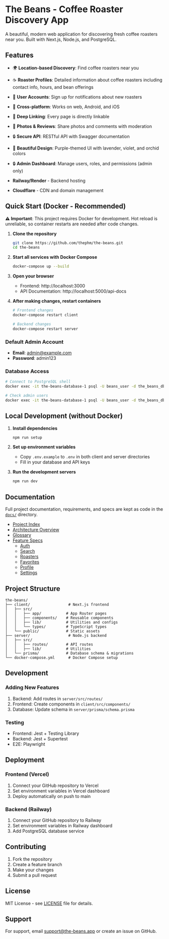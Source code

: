 # The Beans - Coffee Roaster Discovery App

A beautiful, modern web application for discovering fresh coffee roasters near you. Built with Next.js, Node.js, and PostgreSQL.

## Features

- 🌍 **Location-based Discovery**: Find coffee roasters near you
- ☕ **Roaster Profiles**: Detailed information about coffee roasters including contact info, hours, and bean offerings
- 👥 **User Accounts**: Sign up for notifications about new roasters
- 📱 **Cross-platform**: Works on web, Android, and iOS
- 🔗 **Deep Linking**: Every page is directly linkable
- 📸 **Photos & Reviews**: Share photos and comments with moderation

- 🔒 **Secure API**: RESTful API with Swagger documentation
- 💜 **Beautiful Design**: Purple-themed UI with lavender, violet, and orchid colors
- 🔒 **Admin Dashboard**: Manage users, roles, and permissions (admin only)

- **Railway/Render** - Backend hosting
- **Cloudflare** - CDN and domain management

## Quick Start (Docker - Recommended)

**⚠️ Important**: This project requires Docker for development. Hot reload is unreliable, so container restarts are needed after code changes.

1. **Clone the repository**
   ```bash
   git clone https://github.com/thephm/the-beans.git
   cd the-beans
   ```

2. **Start all services with Docker Compose**
   ```bash
   docker-compose up --build
   ```

3. **Open your browser**
   - Frontend: http://localhost:3000
   - API Documentation: http://localhost:5000/api-docs

4. **After making changes, restart containers**
   ```bash
   # Frontend changes
   docker-compose restart client
   
   # Backend changes  
   docker-compose restart server
   ```

### Default Admin Account
- **Email**: admin@example.com
- **Password**: admin123

### Database Access
```bash
# Connect to PostgreSQL shell
docker exec -it the-beans-database-1 psql -U beans_user -d the_beans_db

# Check admin users
docker exec -it the-beans-database-1 psql -U beans_user -d the_beans_db -c "SELECT email, username, role FROM users WHERE role = 'admin';"
```

## Local Development (without Docker)

1. **Install dependencies**
   ```bash
   npm run setup
   ```

2. **Set up environment variables**
   - Copy `.env.example` to `.env` in both client and server directories
   - Fill in your database and API keys

3. **Run the development servers**
   ```bash
   npm run dev
   ```


## Documentation

Full project documentation, requirements, and specs are kept as code in the [`docs/`](./docs/) directory.

- [Project Index](./docs/index.md)
- [Architecture Overview](./docs/architecture.md)
- [Glossary](./docs/glossary.md)
- [Feature Specs](./docs/)
   - [Auth](./docs/auth/overview.md)
   - [Search](./docs/search/overview.md)
   - [Roasters](./docs/roasters/overview.md)
   - [Favorites](./docs/favorites/overview.md)
   - [Profile](./docs/profile/overview.md)
   - [Settings](./docs/settings/overview.md)

## Project Structure

```
the-beans/
├── client/                 # Next.js frontend
│   ├── src/
│   │   ├── app/           # App Router pages
│   │   ├── components/    # Reusable components
│   │   ├── lib/           # Utilities and configs
│   │   └── types/         # TypeScript types
│   └── public/            # Static assets
├── server/                 # Node.js backend
│   ├── src/
│   │   ├── routes/        # API routes
│   │   ├── lib/           # Utilities
│   └── prisma/            # Database schema & migrations
└── docker-compose.yml      # Docker Compose setup
```

## Development

### Adding New Features
1. Backend: Add routes in `server/src/routes/`
2. Frontend: Create components in `client/src/components/`
3. Database: Update schema in `server/prisma/schema.prisma`

### Testing
- Frontend: Jest + Testing Library
- Backend: Jest + Supertest
- E2E: Playwright

## Deployment

### Frontend (Vercel)
1. Connect your GitHub repository to Vercel
2. Set environment variables in Vercel dashboard
3. Deploy automatically on push to main

### Backend (Railway)
1. Connect your GitHub repository to Railway
2. Set environment variables in Railway dashboard
3. Add PostgreSQL database service

## Contributing

1. Fork the repository
2. Create a feature branch
3. Make your changes
4. Submit a pull request

## License

MIT License - see [LICENSE](LICENSE) file for details.

## Support

For support, email support@the-beans.app or create an issue on GitHub.
